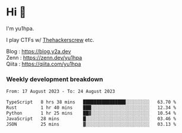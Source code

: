 # Hi 👋

I'm yu1hpa.

I play CTFs w/ [Thehackerscrew](https://www.thehackerscrew.team/) etc.

Blog : https://blog.y2a.dev  
Zenn : https://zenn.dev/yu1hpa  
Qiita : https://qiita.com/yu1hpa  

### Weekly development breakdown

<!--START_SECTION:waka-->

```txt
From: 17 August 2023 - To: 24 August 2023

TypeScript   8 hrs 38 mins   ████████████████░░░░░░░░░   63.70 %
Rust         1 hr 40 mins    ███░░░░░░░░░░░░░░░░░░░░░░   12.34 %
Python       1 hr 25 mins    ██▓░░░░░░░░░░░░░░░░░░░░░░   10.54 %
JavaScript   28 mins         █░░░░░░░░░░░░░░░░░░░░░░░░   03.46 %
JSON         25 mins         ▓░░░░░░░░░░░░░░░░░░░░░░░░   03.13 %
```

<!--END_SECTION:waka-->

